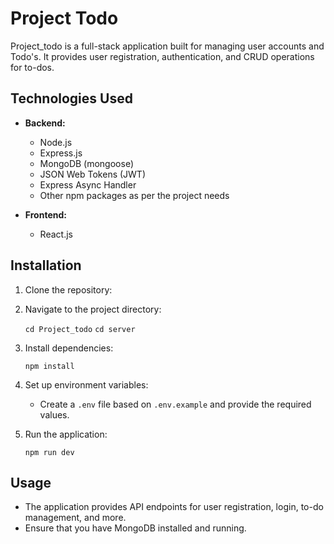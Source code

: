 # Project Todo
Project_todo is a full-stack application built for managing user accounts and Todo's. It provides user registration, authentication, and CRUD operations for to-dos.

## Technologies Used
- **Backend:**
  - Node.js
  - Express.js
  - MongoDB (mongoose)
  - JSON Web Tokens (JWT)
  - Express Async Handler
  - Other npm packages as per the project needs

- **Frontend:**
  - React.js 

## Installation
1. Clone the repository:
    
2. Navigate to the project directory:

   ```cd Project_todo```
   ```cd server```

3. Install dependencies:

    ```npm install```

4. Set up environment variables:
    - Create a `.env` file based on `.env.example` and provide the required values.

5. Run the application:

    ```npm run dev```

## Usage

- The application provides API endpoints for user registration, login, to-do management, and more.
- Ensure that you have MongoDB installed and running.
